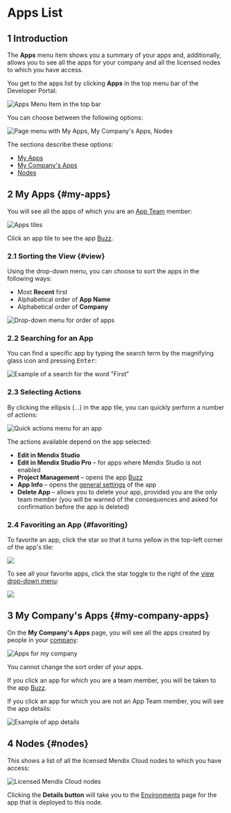 # Apps List

## 1 Introduction

The **Apps** menu item shows you a summary of your apps and, additionally, allows you to see all the apps for your company and all the licensed nodes to which you have access.

You get to the apps list by clicking **Apps** in the top menu bar of the Developer Portal:

![Apps Menu Item in the top bar](attachments/apps-menu-item.png)

You can choose between the following options:

![Page menu with My Apps, My Company's Apps, Nodes](attachments/apps-page-menu.png)

The sections describe these options:

* [My Apps](#my-apps)
* [My Company's Apps](#my-company-apps)
* [Nodes](#nodes)

## 2 My Apps {#my-apps}

You will see all the apps of which you are an [App Team](../collaborate/team) member:

![Apps tiles](attachments/apps-tiles.png)

Click an app tile to see the app [Buzz](/developerportal/collaborate/buzz).

### 2.1 Sorting the View {#view}

Using the drop-down menu, you can choose to sort the apps in the following ways:

* Most **Recent** first
* Alphabetical order of **App Name**
* Alphabetical order of **Company**

![Drop-down menu for order of apps](attachments/sort-drop-down.png)

### 2.2 Searching for an App

You can find a specific app by typing the search term by the magnifying glass icon and pressing <kbd>Enter</kbd>:

![Example of a search for the word "First"](attachments/search-apps.png)

### 2.3 Selecting Actions

By clicking the ellipsis (…) in the app tile, you can quickly perform a number of actions:

![Quick actions menu for an app](attachments/quick-action-menu.png)

The actions available depend on the app selected:

* **Edit in Mendix Studio**
* **Edit in Mendix Studio Pro** – for apps where Mendix Studio is not enabled
* **Project Management** – opens the app [Buzz](/developerportal/collaborate/buzz)
* **App Info** – opens the [general settings](/developerportal/settings/general-settings) of the app
* **Delete App** – allows you to delete your app, provided you are the only team member (you will be warned of the consequences and asked for confirmation before the app is deleted)

### 2.4 Favoriting an App {#favoriting}

To favorite an app, click the star so that it turns yellow in the top-left corner of the app's tile:

![](attachments/favoriting.png)

To see all your favorite apps, click the star toggle to the right of the [view drop-down menu](#view):

![](attachments/favorites-toggle.png)

## 3 My Company's Apps {#my-company-apps}

On the **My Company's Apps** page, you will see all the apps created by people in your [company](/developerportal/company-app-roles/index):


![Apps for my company](attachments/company-apps-list.png)


You cannot change the sort order of your apps.

If you click an app for which you are a team member, you will be taken to the app [Buzz](/developerportal/collaborate/buzz).

If you click an app for which you are not an App Team member, you will see the app details:


![Example of app details](attachments/app-details.png)



## 4 Nodes {#nodes}

This shows a list of all the licensed Mendix Cloud nodes to which you have access:

![Licensed Mendix Cloud nodes](attachments/nodes-list.png)

Clicking the **Details button** will take you to the [Environments](/developerportal/deploy/environments) page for the app that is deployed to this node.
